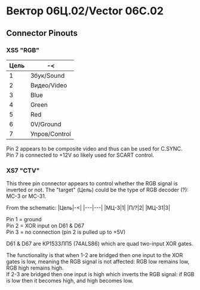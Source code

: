 # Вектор 06Ц.02/Vector 06C.02
## Connector Pinouts

### XS5 "RGB"
|Цель|-<|
|---|---|
|1|Збук/Sound|
|2|Видео/Video|
|3|Blue|
|4|Green|
|5|Red|
|6|0V/Ground|
|7|Упров/Control|

Pin 2 appears to be composite video and thus can be used for C.SYNC.<br>
Pin 7 is connected to +12V so likely used for SCART control.<br>

### XS7 "CTV"
This three pin connector appears to control whether the RGB signal is inverted or not.  The "target" (Цель) could be the type of RGB decoder (?): MC-3 or MC-31.<br>

From the schematic:
|Цель|-<|
|---|---|
|МЦ-3|1|
|П/?|2|
|МЦ-31|3|

Pin 1 = ground<br>
Pin 2 = XOR input on D61 & D67<br>
Pin 3 = no connection (pin 2 is pulled up to +5V)<br>

D61 & D67 are КР1533ЛП5 (74ALS86) which are quad two-input XOR gates.<br>

The functionality is that when 1-2 are bridged then one input to the XOR gates is low, meaning the RGB signal is not affected: RGB low remains low, RGB high remains high.<br>
If 2-3 are bridged then one input is high which inverts the RGB signal: if RGB is low then it becomes high, and high becomes low.<br>



